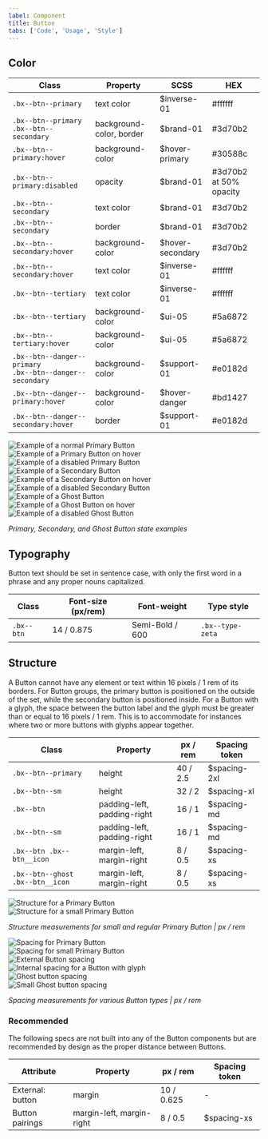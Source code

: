 ```yaml
---
label: Component
title: Button
tabs: ['Code', 'Usage', 'Style']
---
```


## Color

| Class                                                          | Property                 | SCSS             | HEX                    |
| -------------------------------------------------------------- | ------------------------ | ---------------- | ---------------------- |
| `.bx--btn--primary`                                            | text color               | $inverse-01      | #ffffff                |
| `.bx--btn--primary` </br> `.bx--btn--secondary`                | background-color, border | $brand-01        | #3d70b2                |
| `.bx--btn--primary:hover`                                      | background-color         | $hover-primary   | #30588c                |
| `.bx--btn--primary:disabled`                                   | opacity                  | $brand-01        | #3d70b2 at 50% opacity |
| `.bx--btn--secondary`                                          | text color               | $brand-01        | #3d70b2                |
| `.bx--btn--secondary`                                          | border                   | $brand-01        | #3d70b2                |
| `.bx--btn--secondary:hover`                                    | background-color         | $hover-secondary | #3d70b2                |
| `.bx--btn--secondary:hover`                                    | text color               | $inverse-01      | #ffffff                |
| `.bx--btn--tertiary`                                           | text color               | $inverse-01      | #ffffff                |
| `.bx--btn--tertiary`                                           | background-color         | $ui-05           | #5a6872                |
| `.bx--btn--tertiary:hover`                                     | background-color         | $ui-05           | #5a6872                |
| `.bx--btn--danger--primary`</br> `.bx--btn--danger--secondary` | background-color         | $support-01      | #e0182d                |
| `.bx--btn--danger--primary:hover`                              | background-color         | $hover-danger    | #bd1427                |
| `.bx--btn--danger--secondary:hover`                            | border                   | $support-01      | #e0182d                |

<div class="image-grid">
  <div>
    <img src="images/button-style-1.png" alt="Example of a normal Primary Button"/>
  </div>
  <div>
    <img src="images/button-style-2.png" alt="Example of a Primary Button on hover"/>
  </div>
  <div>
    <img src="images/button-style-3.png" alt="Example of a disabled Primary Button"/>
  </div>
  <div>
    <img src="images/button-style-4.png" alt="Example of a Secondary Button"/>
  </div>
  <div>
    <img src="images/button-style-5.png" alt="Example of a Secondary Button on hover"/>
  </div>
  <div>
    <img src="images/button-style-6.png" alt="Example of a disabled Secondary Button"/>
  </div>
  <div>
    <img src="images/button-style-15.png" alt="Example of a Ghost Button"/>
  </div>
  <div>
    <img src="images/button-style-16.png" alt="Example of a Ghost Button on hover"/>
  </div>
  <div>
    <img src="images/button-style-17.png" alt="Example of a disabled Ghost Button"/>
  </div>
</div>

_Primary, Secondary, and Ghost Button state examples_

## Typography

Button text should be set in sentence case, with only the first word in a phrase and any proper nouns capitalized.

| Class      | Font-size (px/rem) | Font-weight     | Type style       |
| ---------- | ------------------ | --------------- | ---------------- |
| `.bx--btn` | 14 / 0.875         | Semi-Bold / 600 | `.bx--type-zeta` |

## Structure

A Button cannot have any element or text within 16 pixels / 1 rem of its borders. For Button groups, the primary button is positioned on the outside of the set, while the secondary button is positioned inside. For a Button with a glyph, the space between the button label and the glyph must be greater than or equal to 16 pixels / 1 rem. This is to accommodate for instances where two or more buttons with glyphs appear together.

| Class                            | Property                    | px / rem | Spacing token |
| -------------------------------- | --------------------------- | -------- | ------------- |
| `.bx--btn--primary`              | height                      | 40 / 2.5 | $spacing-2xl  |
| `.bx--btn--sm`                   | height                      | 32 / 2   | $spacing-xl   |
| `.bx--btn`                       | padding-left, padding-right | 16 / 1   | $spacing-md   |
| `.bx--btn--sm`                   | padding-left, padding-right | 16 / 1   | $spacing-md   |
| `.bx--btn .bx--btn__icon`        | margin-left, margin-right   | 8 / 0.5  | $spacing-xs   |
| `.bx--btn--ghost .bx--btn__icon` | margin-left, margin-right   | 8 / 0.5  | $spacing-xs   |

<div class="image-grid">
  <div>
    <img src="images/button-style-7.png" alt="Structure for a Primary Button"/>
  </div>
  <div>
    <img src="images/button-style-8.png" alt="Structure for a small Primary Button"/>
  </div>
</div>

_Structure measurements for small and regular Primary Button | px / rem_

<div class="image-grid">
  <div>
    <img src="images/button-style-9.png" alt="Spacing for Primary Button"/>
  </div>
  <div>
    <img src="images/button-style-10.png" alt="Spacing for small Primary Button"/>
  </div>
  <div>
    <img src="images/button-style-11.png" alt="External Button spacing"/>
  </div>
  <div>
    <img src="images/button-style-12.png" alt="Internal spacing for a Button with glyph"/>
  </div>
  <div>
    <img src="images/button-style-13.png" alt="Ghost button spacing"/>
  </div>
  <div>
    <img src="images/button-style-14.png" alt="Small Ghost button spacing"/>
  </div>
</div>

_Spacing measurements for various Button types | px / rem_

### Recommended

The following specs are not built into any of the Button components but are recommended by design as the proper distance between Buttons.

| Attribute        | Property                  | px / rem   | Spacing token |
| ---------------- | ------------------------- | ---------- | ------------- |
| External: button | margin                    | 10 / 0.625 | -             |
| Button pairings  | margin-left, margin-right | 8 / 0.5    | $spacing-xs   |